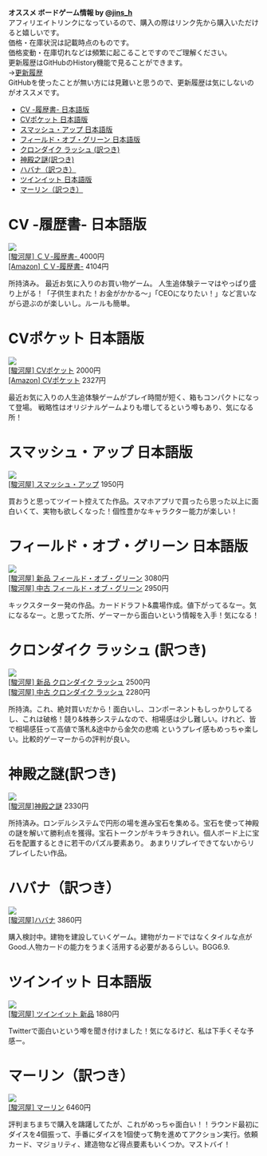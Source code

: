 **オススメ ボードゲーム情報 by @[jins_h](https://twitter.com/Jins_h)**  
アフィリエイトリンクになっているので、購入の際はリンク先から購入いただけると嬉しいです。  
価格・在庫状況は記載時点のものです。  
価格変動・在庫切れなどは頻繁に起こることですのでご理解ください。  
更新履歴はGitHubのHistory機能で見ることができます。  
→[更新履歴](https://github.com/Jins-H/BoardGameSaleInfo/commits/master/index.md)  
GitHubを使ったことが無い方には見難いと思うので、更新履歴は気にしないのがオススメです。

<!-- TOC depthFrom:1 depthTo:6 withLinks:1 updateOnSave:1 orderedList:0 -->

- [CV -履歴書- 日本語版](#cv--履歴書--日本語版)
- [CVポケット 日本語版](#cvポケット-日本語版)
- [スマッシュ・アップ 日本語版](#スマッシュアップ-日本語版)
- [フィールド・オブ・グリーン 日本語版](#フィールドオブグリーン-日本語版)
- [クロンダイク ラッシュ (訳つき)](#クロンダイク-ラッシュ-訳つき)
- [神殿之謎(訳つき)](#神殿之謎訳つき)
- [ハバナ（訳つき）](#ハバナ訳つき)
- [ツインイット 日本語版](#ツインイット-日本語版)
- [マーリン（訳つき）](#マーリン訳つき)

<!-- /TOC -->

# CV -履歴書- 日本語版
<a href="https://affiliate.suruga-ya.jp/modules/af/af_jump.php?user_id=2842&amp;goods_url=https%3A%2F%2Fwww.suruga-ya.jp%2Fproduct%2Fdetail%2F607086137001" rel="nofollow"><img src="https://www.suruga-ya.jp/pics/boxart_m/607086137m.jpg"></a>  
[[駿河屋] ＣＶ-履歴書- ](https://goo.gl/3z9TTY ) 4000円  
[[Amazon] ＣＶ-履歴書-](https://amzn.to/2N26agi ) 4104円

所持済み。
最近お気に入りのお買い物ゲーム。
人生追体験テーマはやっぱり盛り上がる！「子供生まれた！お金がかかる～」「CEOになりたい！」など言いながら遊ぶのが楽しいし。ルールも簡単。

# CVポケット 日本語版
<a href="https://affiliate.suruga-ya.jp/modules/af/af_jump.php?user_id=2842&amp;goods_url=https%3A%2F%2Fwww.suruga-ya.jp%2Fproduct%2Fdetail%2F607506699001" rel="nofollow"><img src="https://www.suruga-ya.jp/pics/boxart_m/607506699m.jpg"></a>  
[[駿河屋] CVポケット](https://goo.gl/nm6DC1 ) 2000円  
[[Amazon] CVポケット](https://amzn.to/2MZfX6Y ) 2327円  

最近お気に入りの人生追体験ゲームがプレイ時間が短く、箱もコンパクトになって登場。
戦略性はオリジナルゲームよりも増してるという噂もあり、気になる所！

# スマッシュ・アップ 日本語版
<a href="https://affiliate.suruga-ya.jp/modules/af/af_jump.php?user_id=2842&amp;goods_url=https%3A%2F%2Fwww.suruga-ya.jp%2Fproduct%2Fdetail%2F607500329001" rel="nofollow"><img src="https://www.suruga-ya.jp/pics/boxart_m/607500329m.jpg"></a>  
[[駿河屋] スマッシュ・アップ](https://goo.gl/2mdjFs ) 1950円

買おうと思ってツイート控えてた作品。スマホアプリで買ったら思った以上に面白いくて、実物も欲しくなった！個性豊かなキャラクター能力が楽しい！

# フィールド・オブ・グリーン 日本語版
<a href="https://affiliate.suruga-ya.jp/modules/af/af_jump.php?user_id=2842&amp;goods_url=https%3A%2F%2Fwww.suruga-ya.jp%2Fproduct%2Fdetail%2F607122686001" rel="nofollow"><img src="https://www.suruga-ya.jp/pics/boxart_m/607122686m.jpg"></a>  
[[駿河屋] 新品 フィールド・オブ・グリーン](https://goo.gl/DC35ZG ) 3080円  
[[駿河屋] 中古 フィールド・オブ・グリーン](https://goo.gl/WuJGQH ) 2950円

キックスターター発の作品。カードドラフト&農場作成。値下がってるなー。気になるなー。と思ってた所、ゲーマーから面白いという情報を入手！気になる！

# クロンダイク ラッシュ (訳つき)
<a href="https://affiliate.suruga-ya.jp/modules/af/af_jump.php?user_id=2842&amp;goods_url=https%3A%2F%2Fwww.suruga-ya.jp%2Fproduct%2Fdetail%2F607117210000" rel="nofollow"><img src="https://www.suruga-ya.jp/pics/boxart_m/607117210m.jpg"></a>  
[[駿河屋] 新品 クロンダイク ラッシュ](https://goo.gl/Qu9Mrz ) 2500円  
[[駿河屋] 中古 クロンダイク ラッシュ](https://goo.gl/PRMJvQ ) 2280円

所持済。これ、絶対買いだから！面白いし、コンポーネントもしっかりしてるし、これは破格！競り&株券システムなので、相場感は少し難しい。けれど、皆で相場感狂って高値で落札&途中から金欠の悲鳴 というプレイ感もめっちゃ楽しい。比較的ゲーマーからの評判が良い。

# 神殿之謎(訳つき)
<a href="https://affiliate.suruga-ya.jp/modules/af/af_jump.php?user_id=2842&amp;goods_url=https%3A%2F%2Fwww.suruga-ya.jp%2Fproduct%2Fdetail%2F607127880001" rel="nofollow"><img src="https://www.suruga-ya.jp/pics/boxart_m/607127880m.jpg"></a>  
[[駿河屋]神殿之謎](https://goo.gl/Couji3 ) 2330円

所持済み。ロンデルシステムで円形の場を進み宝石を集める。宝石を使って神殿の謎を解いて勝利点を獲得。宝石トークンがキラキラきれい。個人ボード上に宝石を配置するときに若干のパズル要素あり。
あまりリプレイできてないからリプレイしたい作品。

# ハバナ（訳つき）
<a href="https://affiliate.suruga-ya.jp/modules/af/af_jump.php?user_id=2842&amp;goods_url=https%3A%2F%2Fwww.suruga-ya.jp%2Fproduct%2Fdetail%2F607020062001" rel="nofollow"><img src="https://www.suruga-ya.jp/pics/boxart_m/607020062m.jpg"></a>  
[[駿河屋]ハバナ](https://goo.gl/QZGsuP) 3860円

購入検討中。建物を建設していくゲーム。建物がカードではなくタイルな点がGood.人物カードの能力をうまく活用する必要があるらしい。BGG6.9.

# ツインイット 日本語版
<a href="https://affiliate.suruga-ya.jp/modules/af/af_jump.php?user_id=2842&amp;goods_url=https%3A%2F%2Fwww.suruga-ya.jp%2Fproduct%2Fdetail%2F607506340000" rel="nofollow"><img src="https://www.suruga-ya.jp/pics/boxart_m/607506340m.jpg"></a>  
[[駿河屋] ツインイット 新品](https://goo.gl/YLCWcC ) 1880円

Twitterで面白いという噂を聞き付けました！気になるけど、私は下手くそな予感ー。

# マーリン（訳つき）
<a href="https://affiliate.suruga-ya.jp/modules/af/af_jump.php?user_id=2842&amp;goods_url=https%3A%2F%2Fwww.suruga-ya.jp%2Fproduct%2Fdetail%2F607124714000" rel="nofollow"><img src="https://www.suruga-ya.jp/pics/boxart_m/607124714m.jpg"></a>  
[[駿河屋] マーリン](https://goo.gl/pP9wTH) 6460円

評判まちまちで購入を躊躇してたが、これがめっちゃ面白い！！ラウンド最初にダイスを4個振って、手番にダイスを1個使って駒を進めてアクション実行。依頼カード、マジョリティ、建造物など得点要素もいくつか。マストバイ！
